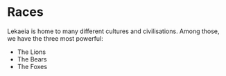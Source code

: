 # Races

Lekaeia is home to many different cultures and civilisations. Among those, we have the three most powerful:

- The Lions
- The Bears
- The Foxes
